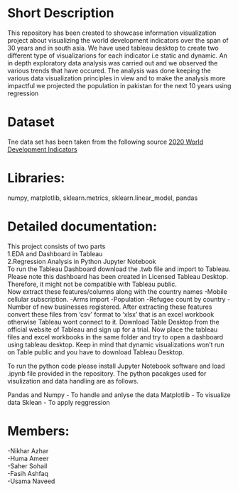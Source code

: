 # Short Description
This repository has been created to showcase information visualization project about visualizing the world development indicators over the span of 30 years and in south asia. We have used tableau desktop to create two different type of visualizarions for each indicator i.e static and dynamic. An in depth exploratory data analysis was carried out and we observed the various trends that have occured. The analysis was done keeping the various data visualization principles in view and to make the analysis more impactful we projected the population in pakistan for the next 10 years using regression

# Dataset
Tne data set has been taken from the following source <a href="https://www.kaggle.com/manchunhui/world-development-indicators#">2020 World Development Indicators</a>


# Libraries: 
  numpy, matplotlib, sklearn.metrics, sklearn.linear_model, pandas

# Detailed documentation:
This project consists of two parts <br>
1.EDA and Dashboard in Tableau<br>
2.Regression Analysis in Python Jupyter Notebook<br>
To run the Tableau Dashboard download the .twb file and import to Tableau. Please note this dashboard has been created in Licensed Tableau Desktop. Therefore, it might not be compatible with Tableau public.<br>
Now extract these features/columns along with the country names
-Mobile cellular subscription.
-Arms import
-Population
-Refugee count by country
-Number of new businesses registered.
After extracting these features convert these files from ‘csv’ format to ‘xlsx’ that is an excel workbook otherwise Tableau wont connect to it.
Download Table Desktop from the official website of Tableau and sign up for a trial.
Now place the tableau files and excel workbooks in the same folder and try to open a dashboard using tableau desktop. 
Keep in mind that dynamic visualizations won’t run on Table public and you have to download Tableau Desktop. <br>

To run the python code please install Jupyter Notebook software and load .ipynb file provided in the repository. The python pacakges used for visulization and data handling are as follows.

Pandas and Numpy - To handle and anlyse the data
Matplotlib - To visualize data
Sklean - To apply reggression


# Members: 
-Nikhar Azhar <br>
-Huma Ameer<br> 
-Saher Sohail<br>
-Fasih Ashfaq<br>
-Usama Naveed
